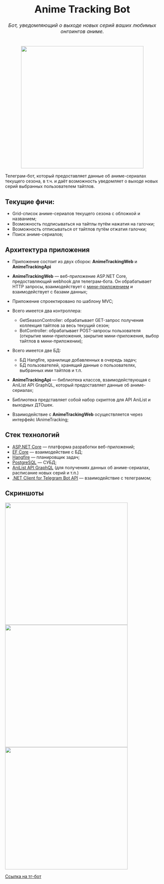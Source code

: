 <h3 align="center">
  <div align="center">
    <h1>Anime Tracking Bot</h1>
    <h6>Бот, уведомляющий о выходе новых серий ваших любимых онгоингов аниме.</h6>
  </div>
  <img src="https://i.imgur.com/apIsefH.jpeg" width="400"/>
</h3>

Телеграм-бот, который предоставляет данные об аниме-сериалах текущего сезона, в т.ч. и даёт возможность уведомляет о выходе новых серий выбранных пользователем тайтлов.

## Текущие фичи: 

* Grid-список аниме-сериалов текущего сезона с обложкой и названием;
* Возможность подписываться на тайтлы путём нажатия на галочки;
* Возможность отписываться от тайтлов путём отжатия галочки;
* Поиск аниме-сериалов;

## Архитектура приложения

* Приложение состоит из двух сборок: **AnimeTrackingWeb** и **AnimeTrackingApi**
  
* **AnimeTrackingWeb** — веб-приложение ASP.NET Core, предоставляющий webhook для телеграм-бота. Он обрабатывает HTTP запросы, взаимодействует с [мини-приложением](https://github.com/RamilYI/Anime-Tracking-Bot-MiniApp) и взаимодействует с базами данных;
* Приложение спроектировано по шаблону MVC;
* Всего имеется два контроллера:
  * GetSeasonController: обрабатывает GET-запрос получения коллекция тайтлов за весь текущий сезон;
  * BotController: обрабатывает POST-запросы пользователя (открытие мини-приложения, закрытие мини-приложения, выбор тайтлов в мини-приложении);
* Всего имеется две БД:
  * БД Hangfire, хранилище добавленных в очередь задач;
  * БД пользователей, хранящий данные о пользователях, выбранных ими тайтлов и т.п.
    
* **AnimeTrackingApi** — библиотека классов, взаимодействующая с AniList API GraphQL, который предоставляет данные об аниме-сериалах;
* Библиотека представляет собой набор скриптов для API AniList и выходных ДТОшек.
* Взаимодействие с **AnimeTrackingWeb** осуществляется через интерфейс IAnimeTracking;

## Стек технологий

* [ASP.NET Core](https://dotnet.microsoft.com/en-us/apps/aspnet) — платформа разработки веб-приложений;
* [EF Core](https://learn.microsoft.com/ru-ru/ef/core/) — взаимодействие с БД;
* [Hangfire](https://www.hangfire.io/) — планировщик задач;
* [PostgreSQL](https://www.postgresql.org/) — СУБД;
* [AniList API GraphQL](https://github.com/AniList/ApiV2-GraphQL-Docs) (для получениях данных об аниме-сериалах, расписание новых серий и т.п.)
* [.NET Client for Telegram Bot API](https://github.com/TelegramBots/Telegram.Bot) — взаимодействие с телеграмом;

## Скриншоты

<img src="https://i.imgur.com/gRt0w17.jpeg" width="400"/>
<img src="https://i.imgur.com/2TbYQYJ.jpeg" width="400"/>
<img src="https://i.imgur.com/6LboleQ.jpeg" width="400"/>

[Ссылка на тг-бот](https://t.me/animtetrackingdemobot_fst_bot)
